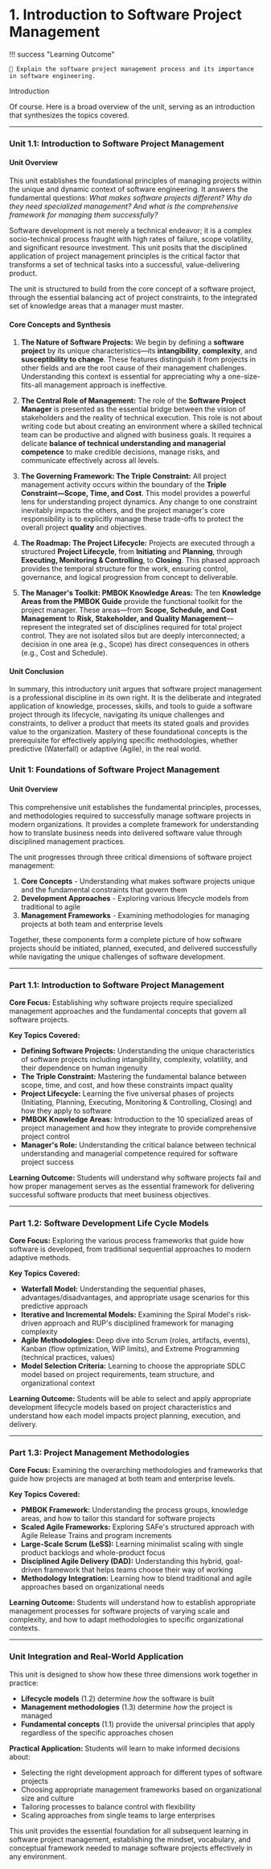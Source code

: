 # 1. Introduction to Software Project Management

!!! success "Learning Outcome"

    🎯 Explain the software project management process and its importance in software engineering.

Introduction

Of course. Here is a broad overview of the unit, serving as an introduction that synthesizes the topics covered.

---

### **Unit 1.1: Introduction to Software Project Management**

#### **Unit Overview**

This unit establishes the foundational principles of managing projects within the unique and dynamic context of software engineering. It answers the fundamental questions: _What makes software projects different? Why do they need specialized management? And what is the comprehensive framework for managing them successfully?_

Software development is not merely a technical endeavor; it is a complex socio-technical process fraught with high rates of failure, scope volatility, and significant resource investment. This unit posits that the disciplined application of project management principles is the critical factor that transforms a set of technical tasks into a successful, value-delivering product.

The unit is structured to build from the core concept of a software project, through the essential balancing act of project constraints, to the integrated set of knowledge areas that a manager must master.

#### **Core Concepts and Synthesis**

1.  **The Nature of Software Projects:** We begin by defining a **software project** by its unique characteristics—its **intangibility**, **complexity**, and **susceptibility to change**. These features distinguish it from projects in other fields and are the root cause of their management challenges. Understanding this context is essential for appreciating why a one-size-fits-all management approach is ineffective.

2.  **The Central Role of Management:** The role of the **Software Project Manager** is presented as the essential bridge between the vision of stakeholders and the reality of technical execution. This role is not about writing code but about creating an environment where a skilled technical team can be productive and aligned with business goals. It requires a delicate **balance of technical understanding and managerial competence** to make credible decisions, manage risks, and communicate effectively across all levels.

3.  **The Governing Framework: The Triple Constraint:** All project management activity occurs within the boundary of the **Triple Constraint—Scope, Time, and Cost**. This model provides a powerful lens for understanding project dynamics. Any change to one constraint inevitably impacts the others, and the project manager's core responsibility is to explicitly manage these trade-offs to protect the overall project **quality** and objectives.

4.  **The Roadmap: The Project Lifecycle:** Projects are executed through a structured **Project Lifecycle**, from **Initiating** and **Planning**, through **Executing, Monitoring & Controlling**, to **Closing**. This phased approach provides the temporal structure for the work, ensuring control, governance, and logical progression from concept to deliverable.

5.  **The Manager's Toolkit: PMBOK Knowledge Areas:** The ten **Knowledge Areas from the PMBOK Guide** provide the functional toolkit for the project manager. These areas—from **Scope, Schedule, and Cost Management** to **Risk, Stakeholder, and Quality Management**—represent the integrated set of disciplines required for total project control. They are not isolated silos but are deeply interconnected; a decision in one area (e.g., Scope) has direct consequences in others (e.g., Cost and Schedule).

#### **Unit Conclusion**

In summary, this introductory unit argues that software project management is a professional discipline in its own right. It is the deliberate and integrated application of knowledge, processes, skills, and tools to guide a software project through its lifecycle, navigating its unique challenges and constraints, to deliver a product that meets its stated goals and provides value to the organization. Mastery of these foundational concepts is the prerequisite for effectively applying specific methodologies, whether predictive (Waterfall) or adaptive (Agile), in the real world.

### **Unit 1: Foundations of Software Project Management**

#### **Unit Overview**

This comprehensive unit establishes the fundamental principles, processes, and methodologies required to successfully manage software projects in modern organizations. It provides a complete framework for understanding how to translate business needs into delivered software value through disciplined management practices.

The unit progresses through three critical dimensions of software project management:

1. **Core Concepts** - Understanding what makes software projects unique and the fundamental constraints that govern them
2. **Development Approaches** - Exploring various lifecycle models from traditional to agile
3. **Management Frameworks** - Examining methodologies for managing projects at both team and enterprise levels

Together, these components form a complete picture of how software projects should be initiated, planned, executed, and delivered successfully while navigating the unique challenges of software development.

---

### **Part 1.1: Introduction to Software Project Management**

**Core Focus:** Establishing why software projects require specialized management approaches and the fundamental concepts that govern all software projects.

**Key Topics Covered:**

- **Defining Software Projects:** Understanding the unique characteristics of software projects including intangibility, complexity, volatility, and their dependence on human ingenuity
- **The Triple Constraint:** Mastering the fundamental balance between scope, time, and cost, and how these constraints impact quality
- **Project Lifecycle:** Learning the five universal phases of projects (Initiating, Planning, Executing, Monitoring & Controlling, Closing) and how they apply to software
- **PMBOK Knowledge Areas:** Introduction to the 10 specialized areas of project management and how they integrate to provide comprehensive project control
- **Manager's Role:** Understanding the critical balance between technical understanding and managerial competence required for software project success

**Learning Outcome:** Students will understand why software projects fail and how proper management serves as the essential framework for delivering successful software products that meet business objectives.

---

### **Part 1.2: Software Development Life Cycle Models**

**Core Focus:** Exploring the various process frameworks that guide how software is developed, from traditional sequential approaches to modern adaptive methods.

**Key Topics Covered:**

- **Waterfall Model:** Understanding the sequential phases, advantages/disadvantages, and appropriate usage scenarios for this predictive approach
- **Iterative and Incremental Models:** Examining the Spiral Model's risk-driven approach and RUP's disciplined framework for managing complexity
- **Agile Methodologies:** Deep dive into Scrum (roles, artifacts, events), Kanban (flow optimization, WIP limits), and Extreme Programming (technical practices, values)
- **Model Selection Criteria:** Learning to choose the appropriate SDLC model based on project requirements, team structure, and organizational context

**Learning Outcome:** Students will be able to select and apply appropriate development lifecycle models based on project characteristics and understand how each model impacts project planning, execution, and delivery.

---

### **Part 1.3: Project Management Methodologies**

**Core Focus:** Examining the overarching methodologies and frameworks that guide how projects are managed at both team and enterprise levels.

**Key Topics Covered:**

- **PMBOK Framework:** Understanding the process groups, knowledge areas, and how to tailor this standard for software projects
- **Scaled Agile Frameworks:** Exploring SAFe's structured approach with Agile Release Trains and program increments
- **Large-Scale Scrum (LeSS):** Learning minimalist scaling with single product backlogs and whole-product focus
- **Disciplined Agile Delivery (DAD):** Understanding this hybrid, goal-driven framework that helps teams choose their way of working
- **Methodology Integration:** Learning how to blend traditional and agile approaches based on organizational needs

**Learning Outcome:** Students will understand how to establish appropriate management processes for software projects of varying scale and complexity, and how to adapt methodologies to specific organizational contexts.

---

### **Unit Integration and Real-World Application**

This unit is designed to show how these three dimensions work together in practice:

- **Lifecycle models** (1.2) determine _how_ the software is built
- **Management methodologies** (1.3) determine _how_ the project is managed
- **Fundamental concepts** (1.1) provide the universal principles that apply regardless of the specific approaches chosen

**Practical Application:** Students will learn to make informed decisions about:

- Selecting the right development approach for different types of software projects
- Choosing appropriate management frameworks based on organizational size and culture
- Tailoring processes to balance control with flexibility
- Scaling approaches from single teams to large enterprises

This unit provides the essential foundation for all subsequent learning in software project management, establishing the mindset, vocabulary, and conceptual framework needed to manage software projects effectively in any environment.

